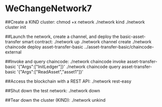 # WeChangeNetwork7


##Create a KIND cluster:
chmod +x network
./network kind
./network cluster init


##Launch the network, create a channel, and deploy the basic-asset-transfer smart contract:
./network up
./network channel create
./network chaincode deploy asset-transfer-basic ../asset-transfer-basic/chaincode-external


##Invoke and query chaincode:
./network chaincode invoke asset-transfer-basic '{"Args":["InitLedger"]}'
./network chaincode query  asset-transfer-basic '{"Args":["ReadAsset","asset1"]}'


##Access the blockchain with a REST API:
./network rest-easy


##Shut down the test network:
./network down 


##Tear down the cluster (KIND):
./network unkind
